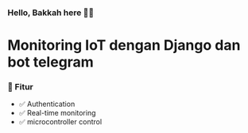 ### Hello, Bakkah here 👋😎
# Monitoring IoT dengan Django dan bot telegram
### 📌 Fitur 
- ✅ Authentication 
- ✅ Real-time monitoring
- ✅ microcontroller control
